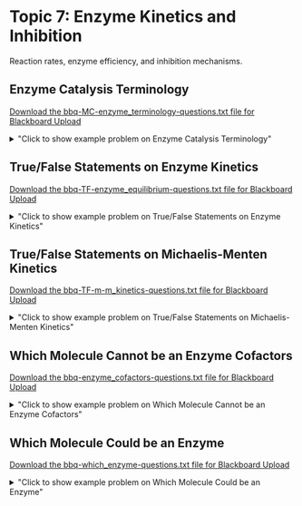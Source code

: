 # Topic 7: Enzyme Kinetics and Inhibition

Reaction rates, enzyme efficiency, and inhibition mechanisms.

## Enzyme Catalysis Terminology

<a id='raw-url' href='bbq-MC-enzyme_terminology-questions.txt' download>Download the bbq-MC-enzyme_terminology-questions.txt file for Blackboard Upload</a>

<details>
  <summary>"Click to show example problem on Enzyme Catalysis Terminology"</summary>
  {% include "biochemistry/topic07/MC-enzyme_terminology.html" %}

<br/></details>
## True/False Statements on Enzyme Kinetics

<a id='raw-url' href='bbq-TF-enzyme_equilibrium-questions.txt' download>Download the bbq-TF-enzyme_equilibrium-questions.txt file for Blackboard Upload</a>

<details>
  <summary>"Click to show example problem on True/False Statements on Enzyme Kinetics"</summary>
  {% include "biochemistry/topic07/TF-enzyme_equilibrium.html" %}

<br/></details>
## True/False Statements on Michaelis-Menten Kinetics

<a id='raw-url' href='bbq-TF-m-m_kinetics-questions.txt' download>Download the bbq-TF-m-m_kinetics-questions.txt file for Blackboard Upload</a>

<details>
  <summary>"Click to show example problem on True/False Statements on Michaelis-Menten Kinetics"</summary>
  {% include "biochemistry/topic07/TF-m-m_kinetics.html" %}

<br/></details>
## Which Molecule Cannot be an Enzyme Cofactors

<a id='raw-url' href='bbq-enzyme_cofactors-questions.txt' download>Download the bbq-enzyme_cofactors-questions.txt file for Blackboard Upload</a>

<details>
  <summary>"Click to show example problem on Which Molecule Cannot be an Enzyme Cofactors"</summary>
  {% include "biochemistry/topic07/enzyme_cofactors.html" %}

<br/></details>
## Which Molecule Could be an Enzyme

<a id='raw-url' href='bbq-which_enzyme-questions.txt' download>Download the bbq-which_enzyme-questions.txt file for Blackboard Upload</a>

<details>
  <summary>"Click to show example problem on Which Molecule Could be an Enzyme"</summary>
  {% include "biochemistry/topic07/which_enzyme.html" %}

<br/></details>
